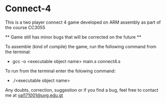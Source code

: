 # Connect-4
This is a two player connect 4 game developed on ARM assembly as part of the course CC3055

** Game still has minor bugs that will be corrected on the future **

To assemble (kind of compile) the game, run the following command from the terminal:
 - gcc -o \<executable object name\> main.s connect4.s

To run from the terminal enter the folowing command:
 - ./\<executable object name\>
  
 Any doubts, correction, suggestion or if you find a bug, feel free to contact me at val171001@uvg.edu.gt

